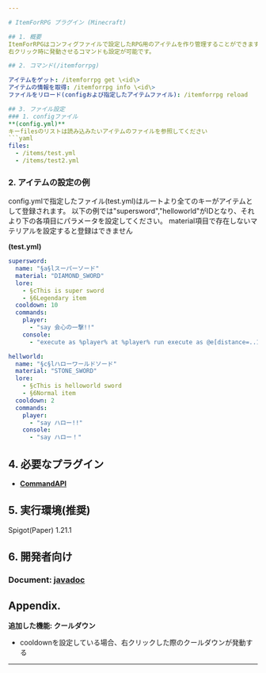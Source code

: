 ```yaml
---

# ItemForRPG プラグイン (Minecraft)

## 1. 概要
ItemForRPGはコンフィグファイルで設定したRPG用のアイテムを作り管理することができます。
右クリック時に発動させるコマンドも設定が可能です。

## 2. コマンド(/itemforrpg)

アイテムをゲット: /itemforrpg get \<id\>  
アイテムの情報を取得: /itemforrpg info \<id\>  
ファイルをリロード(configおよび指定したアイテムファイル): /itemforrpg reload

## 3. ファイル設定
### 1. configファイル
**(config.yml)**
キーfilesのリストは読み込みたいアイテムのファイルを参照してください
```yaml
files:
  - /items/test.yml
  - /items/test2.yml
```

### 2. アイテムの設定の例
config.ymlで指定したファイル(test.yml)はルートより全てのキーがアイテムとして登録されます。
以下の例では"supersword","helloworld"がIDとなり、それより下の各項目にパラメータを設定してください。
material項目で存在しないマテリアルを設定すると登録はできません

**(test.yml)**
```yaml
supersword:
  name: "§a§lスーパーソード"
  material: "DIAMOND_SWORD"
  lore:
    - §cThis is super sword
    - §6Legendary item
  cooldown: 10
  commands:
    player:
      - "say 会心の一撃!!"
    console:
      - "execute as %player% at %player% run execute as @e[distance=..10, type=!player] at @s run tp @s ~ ~10 ~"

hellworld:
  name: "§c§lハローワールドソード"
  material: "STONE_SWORD"
  lore:
    - §cThis is helloworld sword
    - §6Normal item
  cooldown: 2
  commands:
    player:
      - "say ハロー!!"
    console:
      - "say ハロー！"
```


## 4. 必要なプラグイン
- **[CommandAPI](https://github.com/CommandAPI/CommandAPI)**

## 5. 実行環境(推奨)
Spigot(Paper) 1.21.1

## 6. 開発者向け
### Document: [javadoc](https://zypra.github.io/ItemForRPG/)

## Appendix.
**追加した機能: クールダウン**
- cooldownを設定している場合、右クリックした際のクールダウンが発動する


---
```

